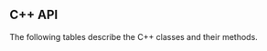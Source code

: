 ## C++ API

The following tables describe the C++ classes and their methods.




























